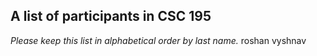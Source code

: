 A list of participants in CSC 195
---------------------------------

*Please keep this list in alphabetical order by last name.*
roshan
vyshnav

